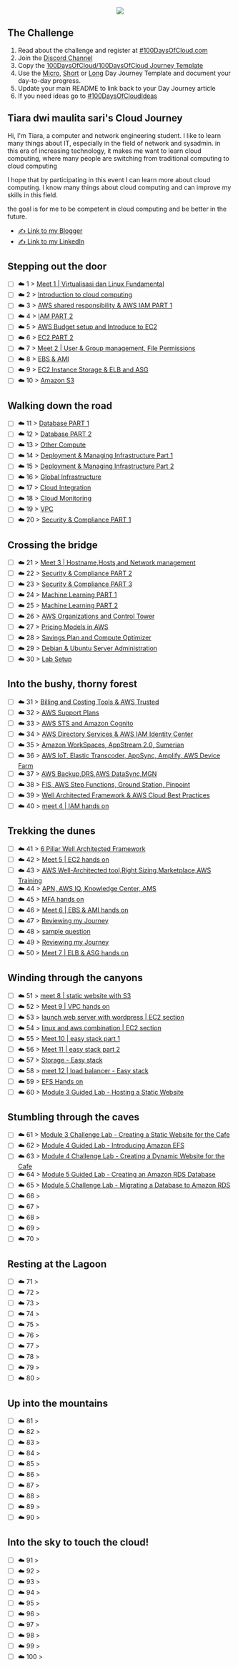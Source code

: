 <p align="center">
  <img src="banner.png">
</p>

## The Challenge
1. Read about the challenge and register at [#100DaysOfCloud.com](https://100DaysOfCloud.com)
2. Join the [Discord Channel](https://discord.gg/c6Db8nY)
3. Copy the [100DaysOfCloud/100DaysOfCloud Journey Template](https://github.com/100DaysOfCloud/100DaysOfCloud/generate)
4. Use the [Micro](Templates/000-DAY-ARTICLE-MICRO-TEMPLATE.md), [Short](Templates/001-DAY-ARTICLE-SHORT-TEMPLATE.md) or [Long](Templates/002-DAY-ARTICLE-LONG-TEMPLATE.md) Day Journey Template and document your day-to-day progress.
5. Update your main README to link back to your Day Journey article
4. If you need ideas go to [#100DaysOfCloudIdeas](https://github.com/100DaysOfCloud/100DaysOfCloudIdeas)

## Tiara dwi maulita sari's Cloud Journey

Hi, I'm Tiara, a computer and network engineering student. I like to learn many things about IT, especially in the field of network and sysadmin.
in this era of increasing technology, it makes me want to learn cloud computing, where many people are switching from traditional computing to cloud computing

I hope that by participating in this event I can learn more about cloud computing. I know many things about cloud computing and can improve my skills in this field.

the goal is for me to be competent in cloud computing and be better in the future.

- [✍️ Link to my Blogger](https://tiaradwim1306.blogspot.com/)
- [✍️ Link to my LinkedIn](https://www.linkedin.com/in/tiara-dwi-maulita-sari-732801214/)

## Stepping out the door

- [ ] ☁️ 1 > [Meet 1 | Virtualisasi dan Linux Fundamental](Journey/001/Readme.md)
- [ ] ☁️ 2 > [Introduction to cloud computing](Journey/002/Readme.md)
- [ ] ☁️ 3 > [AWS shared responsibility & AWS IAM PART 1](Journey/003/Readme.md)
- [ ] ☁️ 4 > [IAM PART 2](Journey/004/Readme.md)
- [ ] ☁️ 5 > [AWS Budget setup and Introduce to EC2](Journey/005/Readme.md)
- [ ] ☁️ 6 > [EC2 PART 2](Journey/006/Readme.md)
- [ ] ☁️ 7 > [Meet 2 | User & Group management, File Permissions ](Journey/007/Readme.md)
- [ ] ☁️ 8 > [EBS & AMI](Journey/008/Readme.md)
- [ ] ☁️ 9 > [EC2 Instance Storage & ELB and ASG ](Journey/009/Readme.md)
- [ ] ☁️ 10 > [Amazon S3](Journey/010/Readme.md)

## Walking down the road

- [ ] ☁️ 11 > [Database PART 1](Journey/011/Readme.md)
- [ ] ☁️ 12 > [Database PART 2](Journey/012/Readme.md)
- [ ] ☁️ 13 > [Other Compute](Journey/013/Readme.md)
- [ ] ☁️ 14 > [Deployment & Managing Infrastructure Part 1](Journey/014/Readme.md)
- [ ] ☁️ 15 > [Deployment & Managing Infrastructure Part 2](Journey/015/Readme.md)
- [ ] ☁️ 16 > [Global Infrastructure](Journey/016/Readme.md)
- [ ] ☁️ 17 > [Cloud Integration](Journey/017/Readme.md)
- [ ] ☁️ 18 > [Cloud Monitoring](Journey/018/Readme.md)
- [ ] ☁️ 19 > [VPC ](Journey/019/Readme.md)
- [ ] ☁️ 20 > [Security & Compliance PART 1](Journey/020/Readme.md)

## Crossing the bridge

- [ ] ☁️ 21 > [Meet 3 | Hostname,Hosts,and Network management ](Journey/021/Readme.md)
- [ ] ☁️ 22 > [Security & Compliance PART 2](Journey/022/Readme.md)
- [ ] ☁️ 23 > [Security & Compliance PART 3](Journey/023/Readme.md)
- [ ] ☁️ 24 > [Machine Learning PART 1](Journey/024/Readme.md)
- [ ] ☁️ 25 > [Machine Learning PART 2](Journey/025/Readme.md)
- [ ] ☁️ 26 > [AWS Organizations and Control Tower](Journey/026/Readme.md)
- [ ] ☁️ 27 > [Pricing Models in AWS](Journey/027/Readme.md)
- [ ] ☁️ 28 > [Savings Plan and Compute Optimizer](Journey/028/Readme.md)
- [ ] ☁️ 29 > [Debian & Ubuntu Server Administration](Journey/029/Readme.md)
- [ ] ☁️ 30 > [Lab Setup](Journey/030/Readme.md)

## Into the bushy, thorny forest

- [ ] ☁️ 31 > [Billing and Costing Tools & AWS Trusted](Journey/031/Readme.md)
- [ ] ☁️ 32 > [AWS Support Plans](Journey/032/Readme.md)
- [ ] ☁️ 33 > [AWS STS and Amazon Cognito](Journey/033/Readme.md)
- [ ] ☁️ 34 > [AWS Directory Services & AWS IAM Identity Center](Journey/034/Readme.md)
- [ ] ☁️ 35 > [Amazon WorkSpaces, AppStream 2.0, Sumerian ](Journey/035/Readme.md)
- [ ] ☁️ 36 > [AWS IoT, Elastic Transcoder, AppSync, Amplify, AWS Device Farm](Journey/036/Readme.md)
- [ ] ☁️ 37 > [AWS Backup,DRS,AWS DataSync,MGN](Journey/037/Readme.md)
- [ ] ☁️ 38 > [FIS, AWS Step Functions, Ground Station, Pinpoint](Journey/038/Readme.md)
- [ ] ☁️ 39 > [Well Architected Framework & AWS Cloud Best Practices](Journey/039/Readme.md)
- [ ] ☁️ 40 > [meet 4 | IAM hands on](Journey/040/Readme.md)

## Trekking the dunes

- [ ] ☁️ 41 > [6 Pillar Well Architected Framework](Journey/041/Readme.md)
- [ ] ☁️ 42 > [Meet 5 | EC2 hands on](Journey/042/Readme.md)
- [ ] ☁️ 43 > [AWS Well-Architected tool,Right Sizing,Marketplace,AWS Training](Journey/043/Readme.md)
- [ ] ☁️ 44 > [APN, AWS IQ, Knowledge Center, AMS](Journey/044/Readme.md)
- [ ] ☁️ 45 > [MFA hands on](Journey/045/Readme.md)
- [ ] ☁️ 46 > [Meet 6 | EBS & AMI hands on](Journey/046/Readme.md)
- [ ] ☁️ 47 > [ Reviewing my Journey](Journey/047/Readme.md)
- [ ] ☁️ 48 > [sample question](Journey/048/Readme.md)
- [ ] ☁️ 49 > [ Reviewing my Journey](Journey/049/Readme.md)
- [ ] ☁️ 50 > [Meet 7 | ELB & ASG hands on](Journey/050/Readme.md)

## Winding through the canyons

- [ ] ☁️ 51 > [meet 8 | static website with S3](Journey/051/Readme.md)
- [ ] ☁️ 52 > [Meet 9 | VPC hands on](Journey/052/Readme.md)
- [ ] ☁️ 53 > [launch web server with wordpress | EC2 section](Journey/053/Readme.md)
- [ ] ☁️ 54 > [linux and aws combination | EC2 section](Journey/054/Readme.md)
- [ ] ☁️ 55 > [Meet 10 | easy stack part 1](Journey/055/Readme.md)
- [ ] ☁️ 56 > [Meet 11 | easy stack part 2](Journey/056/Readme.md)
- [ ] ☁️ 57 > [Storage - Easy stack](Journey/057/Readme.md)
- [ ] ☁️ 58 > [meet 12 | load balancer - Easy stack](Journey/058/Readme.md)
- [ ] ☁️ 59 > [EFS Hands on](Journey/059/Readme.md)
- [ ] ☁️ 60 > [Module 3 Guided Lab - Hosting a Static Website](Journey/060/Readme.md)

## Stumbling through the caves

- [ ] ☁️ 61 > [Module 3 Challenge Lab - Creating a Static Website for the Cafe](Journey/061/Readme.md)
- [ ] ☁️ 62 > [Module 4 Guided Lab - Introducing Amazon EFS](Journey/062/Readme.md)
- [ ] ☁️ 63 > [Module 4 Challenge Lab - Creating a Dynamic Website for the Cafe](Journey/063/Readme.md)
- [ ] ☁️ 64 > [Module 5 Guided Lab - Creating an Amazon RDS Database](Journey/064/Readme.md)
- [ ] ☁️ 65 > [Module 5 Challenge Lab - Migrating a Database to Amazon RDS ](Journey/065/Readme.md)
- [ ] ☁️ 66 > [](Journey/066/Readme.md)
- [ ] ☁️ 67 > [](Journey/067/Readme.md)
- [ ] ☁️ 68 > [](Journey/068/Readme.md)
- [ ] ☁️ 69 > [](Journey/069/Readme.md)
- [ ] ☁️ 70 > [](Journey/070/Readme.md)

## Resting at the Lagoon

- [ ] ☁️ 71 > [](Journey/071/Readme.md)
- [ ] ☁️ 72 > [](Journey/072/Readme.md)
- [ ] ☁️ 73 > [](Journey/073/Readme.md)
- [ ] ☁️ 74 > [](Journey/074/Readme.md)
- [ ] ☁️ 75 > [](Journey/075/Readme.md)
- [ ] ☁️ 76 > [](Journey/076/Readme.md)
- [ ] ☁️ 77 > [](Journey/077/Readme.md)
- [ ] ☁️ 78 > [](Journey/078/Readme.md)
- [ ] ☁️ 79 > [](Journey/079/Readme.md)
- [ ] ☁️ 80 > [](Journey/080/Readme.md)

## Up into the mountains

- [ ] ☁️ 81 > [](Journey/081/Readme.md)
- [ ] ☁️ 82 > [](Journey/082/Readme.md)
- [ ] ☁️ 83 > [](Journey/083/Readme.md)
- [ ] ☁️ 84 > [](Journey/084/Readme.md)
- [ ] ☁️ 85 > [](Journey/085/Readme.md)
- [ ] ☁️ 86 > [](Journey/086/Readme.md)
- [ ] ☁️ 87 > [](Journey/087/Readme.md)
- [ ] ☁️ 88 > [](Journey/088/Readme.md)
- [ ] ☁️ 89 > [](Journey/089/Readme.md)
- [ ] ☁️ 90 > [](Journey/090/Readme.md)

## Into the sky to touch the cloud!

- [ ] ☁️ 91 > [](Journey/091/Readme.md)
- [ ] ☁️ 92 > [](Journey/092/Readme.md)
- [ ] ☁️ 93 > [](Journey/093/Readme.md)
- [ ] ☁️ 94 > [](Journey/094/Readme.md)
- [ ] ☁️ 95 > [](Journey/095/Readme.md)
- [ ] ☁️ 96 > [](Journey/096/Readme.md)
- [ ] ☁️ 97 > [](Journey/097/Readme.md)
- [ ] ☁️ 98 > [](Journey/098/Readme.md)
- [ ] ☁️ 99 > [](Journey/099/Readme.md)
- [ ] ☁️ 100 > [](Journey/100/Readme.md)
